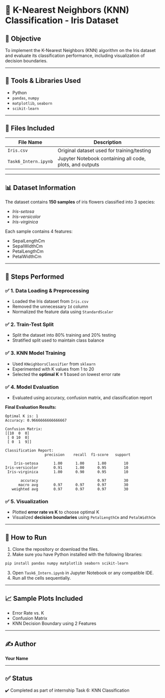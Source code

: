 # 🌸 K-Nearest Neighbors (KNN) Classification - Iris Dataset

## 📌 Objective
To implement the K-Nearest Neighbors (KNN) algorithm on the Iris dataset and evaluate its classification performance, including visualization of decision boundaries.

---

## 🧰 Tools & Libraries Used
- Python
- `pandas`, `numpy`
- `matplotlib`, `seaborn`
- `scikit-learn`

---

## 📁 Files Included
| File Name            | Description                                 |
|----------------------|---------------------------------------------|
| `Iris.csv`           | Original dataset used for training/testing  |
| `Task6_Intern.ipynb` | Jupyter Notebook containing all code, plots, and outputs |

---

## 📊 Dataset Information
The dataset contains **150 samples** of iris flowers classified into 3 species:
- *Iris-setosa*
- *Iris-versicolor*
- *Iris-virginica*

Each sample contains 4 features:
- SepalLengthCm
- SepalWidthCm
- PetalLengthCm
- PetalWidthCm

---

## 🧪 Steps Performed

### ✅ 1. Data Loading & Preprocessing
- Loaded the Iris dataset from `Iris.csv`
- Removed the unnecessary `Id` column
- Normalized the feature data using `StandardScaler`

### ✅ 2. Train-Test Split
- Split the dataset into 80% training and 20% testing
- Stratified split used to maintain class balance

### ✅ 3. KNN Model Training
- Used `KNeighborsClassifier` from `sklearn`
- Experimented with K values from 1 to 20
- Selected the **optimal K = 1** based on lowest error rate

### ✅ 4. Model Evaluation
- Evaluated using accuracy, confusion matrix, and classification report

**Final Evaluation Results:**

```
Optimal K is: 1
Accuracy: 0.9666666666666667

Confusion Matrix:
[[10  0  0]
 [ 0 10  0]
 [ 0  1  9]]

Classification Report:
                  precision    recall  f1-score   support

    Iris-setosa       1.00      1.00      1.00        10
Iris-versicolor       0.91      1.00      0.95        10
 Iris-virginica       1.00      0.90      0.95        10

       accuracy                           0.97        30
      macro avg       0.97      0.97      0.97        30
   weighted avg       0.97      0.97      0.97        30
```

### ✅ 5. Visualization
- Plotted **error rate vs K** to choose optimal K
- Visualized **decision boundaries** using `PetalLengthCm` and `PetalWidthCm`

---

## 📌 How to Run

1. Clone the repository or download the files.
2. Make sure you have Python installed with the following libraries:
```bash
pip install pandas numpy matplotlib seaborn scikit-learn
```
3. Open `Task6_Intern.ipynb` in Jupyter Notebook or any compatible IDE.
4. Run all the cells sequentially.

---

## 📈 Sample Plots Included
- Error Rate vs. K
- Confusion Matrix
- KNN Decision Boundary using 2 Features

---

## ✍️ Author
**Your Name**

---

## ✅ Status
✔️ Completed as part of internship Task 6: KNN Classification
